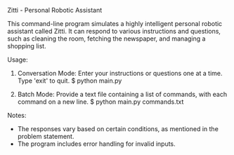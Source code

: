 Zitti - Personal Robotic Assistant

This command-line program simulates a highly intelligent personal robotic assistant called Zitti. It can respond to various instructions and questions, such as cleaning the room, fetching the newspaper, and managing a shopping list.

Usage:
1. Conversation Mode: Enter your instructions or questions one at a time. Type 'exit' to quit.
   $ python main.py

2. Batch Mode: Provide a text file containing a list of commands, with each command on a new line.
   $ python main.py commands.txt

Notes:
- The responses vary based on certain conditions, as mentioned in the problem statement.
- The program includes error handling for invalid inputs.
